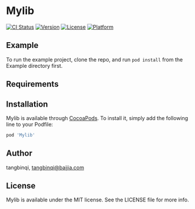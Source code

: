 # Mylib

[![CI Status](https://img.shields.io/travis/tangbinqi/Mylib.svg?style=flat)](https://travis-ci.org/tangbinqi/Mylib)
[![Version](https://img.shields.io/cocoapods/v/Mylib.svg?style=flat)](https://cocoapods.org/pods/Mylib)
[![License](https://img.shields.io/cocoapods/l/Mylib.svg?style=flat)](https://cocoapods.org/pods/Mylib)
[![Platform](https://img.shields.io/cocoapods/p/Mylib.svg?style=flat)](https://cocoapods.org/pods/Mylib)

## Example

To run the example project, clone the repo, and run `pod install` from the Example directory first.

## Requirements

## Installation

Mylib is available through [CocoaPods](https://cocoapods.org). To install
it, simply add the following line to your Podfile:

```ruby
pod 'Mylib'
```

## Author

tangbinqi, tangbinqi@baijia.com

## License

Mylib is available under the MIT license. See the LICENSE file for more info.
